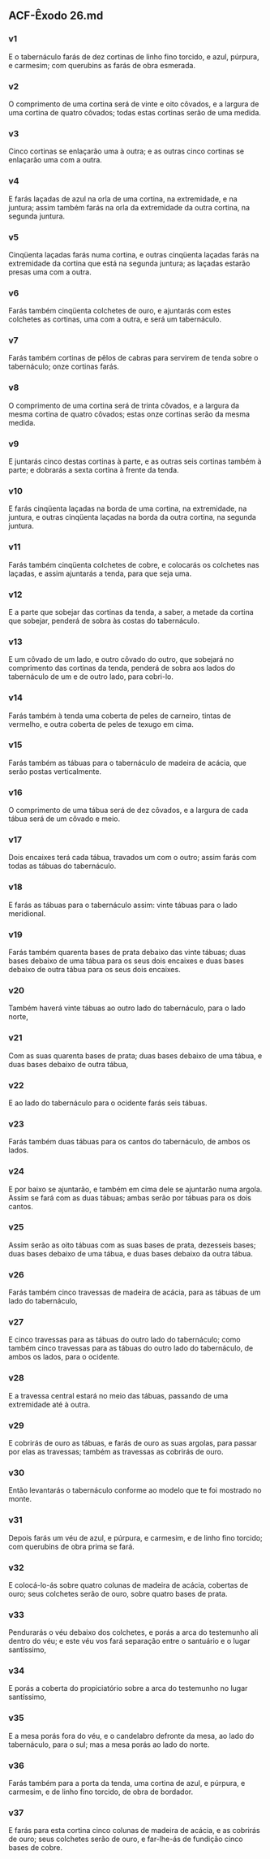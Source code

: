 ## ACF-Êxodo 26.md
### v1
 E o tabernáculo farás de dez cortinas de linho fino torcido, e azul, púrpura, e carmesim; com querubins as farás de obra esmerada.
### v2
 O comprimento de uma cortina será de vinte e oito côvados, e a largura de uma cortina de quatro côvados; todas estas cortinas serão de uma medida.
### v3
 Cinco cortinas se enlaçarão uma à outra; e as outras cinco cortinas se enlaçarão uma com a outra.
### v4
 E farás laçadas de azul na orla de uma cortina, na extremidade, e na juntura; assim também farás na orla da extremidade da outra cortina, na segunda juntura.
### v5
 Cinqüenta laçadas farás numa cortina, e outras cinqüenta laçadas farás na extremidade da cortina que está na segunda juntura; as laçadas estarão presas uma com a outra.
### v6
 Farás também cinqüenta colchetes de ouro, e ajuntarás com estes colchetes as cortinas, uma com a outra, e será um tabernáculo.
### v7
 Farás também cortinas de pêlos de cabras para servirem de tenda sobre o tabernáculo; onze cortinas farás.
### v8
 O comprimento de uma cortina será de trinta côvados, e a largura da mesma cortina de quatro côvados; estas onze cortinas serão da mesma medida.
### v9
 E juntarás cinco destas cortinas à parte, e as outras seis cortinas também à parte; e dobrarás a sexta cortina à frente da tenda.
### v10
 E farás cinqüenta laçadas na borda de uma cortina, na extremidade, na juntura, e outras cinqüenta laçadas na borda da outra cortina, na segunda juntura.
### v11
 Farás também cinqüenta colchetes de cobre, e colocarás os colchetes nas laçadas, e assim ajuntarás a tenda, para que seja uma.
### v12
 E a parte que sobejar das cortinas da tenda, a saber, a metade da cortina que sobejar, penderá de sobra às costas do tabernáculo.
### v13
 E um côvado de um lado, e outro côvado do outro, que sobejará no comprimento das cortinas da tenda, penderá de sobra aos lados do tabernáculo de um e de outro lado, para cobri-lo.
### v14
 Farás também à tenda uma coberta de peles de carneiro, tintas de vermelho, e outra coberta de peles de texugo em cima.
### v15
 Farás também as tábuas para o tabernáculo de madeira de acácia, que serão postas verticalmente.
### v16
 O comprimento de uma tábua será de dez côvados, e a largura de cada tábua será de um côvado e meio.
### v17
 Dois encaixes terá cada tábua, travados um com o outro; assim farás com todas as tábuas do tabernáculo.
### v18
 E farás as tábuas para o tabernáculo assim: vinte tábuas para o lado meridional.
### v19
 Farás também quarenta bases de prata debaixo das vinte tábuas; duas bases debaixo de uma tábua para os seus dois encaixes e duas bases debaixo de outra tábua para os seus dois encaixes.
### v20
 Também haverá vinte tábuas ao outro lado do tabernáculo, para o lado norte,
### v21
 Com as suas quarenta bases de prata; duas bases debaixo de uma tábua, e duas bases debaixo de outra tábua,
### v22
 E ao lado do tabernáculo para o ocidente farás seis tábuas.
### v23
 Farás também duas tábuas para os cantos do tabernáculo, de ambos os lados.
### v24
 E por baixo se ajuntarão, e também em cima dele se ajuntarão numa argola. Assim se fará com as duas tábuas; ambas serão por tábuas para os dois cantos.
### v25
 Assim serão as oito tábuas com as suas bases de prata, dezesseis bases; duas bases debaixo de uma tábua, e duas bases debaixo da outra tábua.
### v26
 Farás também cinco travessas de madeira de acácia, para as tábuas de um lado do tabernáculo,
### v27
 E cinco travessas para as tábuas do outro lado do tabernáculo; como também cinco travessas para as tábuas do outro lado do tabernáculo, de ambos os lados, para o ocidente.
### v28
 E a travessa central estará no meio das tábuas, passando de uma extremidade até à outra.
### v29
 E cobrirás de ouro as tábuas, e farás de ouro as suas argolas, para passar por elas as travessas; também as travessas as cobrirás de ouro.
### v30
 Então levantarás o tabernáculo conforme ao modelo que te foi mostrado no monte.
### v31
 Depois farás um véu de azul, e púrpura, e carmesim, e de linho fino torcido; com querubins de obra prima se fará.
### v32
 E colocá-lo-ás sobre quatro colunas de madeira de acácia, cobertas de ouro; seus colchetes serão de ouro, sobre quatro bases de prata.
### v33
 Pendurarás o véu debaixo dos colchetes, e porás a arca do testemunho ali dentro do véu; e este véu vos fará separação entre o santuário e o lugar santíssimo,
### v34
 E porás a coberta do propiciatório sobre a arca do testemunho no lugar santíssimo,
### v35
 E a mesa porás fora do véu, e o candelabro defronte da mesa, ao lado do tabernáculo, para o sul; mas a mesa porás ao lado do norte.
### v36
 Farás também para a porta da tenda, uma cortina de azul, e púrpura, e carmesim, e de linho fino torcido, de obra de bordador.
### v37
 E farás para esta cortina cinco colunas de madeira de acácia, e as cobrirás de ouro; seus colchetes serão de ouro, e far-lhe-ás de fundição cinco bases de cobre.
